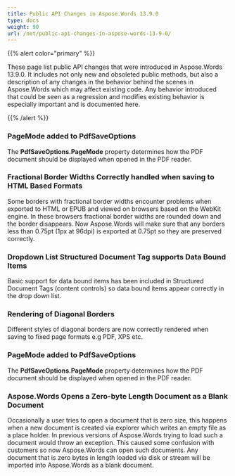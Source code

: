 ```yaml
---
title: Public API Changes in Aspose.Words 13.9.0
type: docs
weight: 90
url: /net/public-api-changes-in-aspose-words-13-9-0/
---
```


{{% alert color="primary" %}} 

These page list public API changes that were introduced in Aspose.Words 13.9.0. It includes not only new and obsoleted public methods, but also a description of any changes in the behavior behind the scenes in Aspose.Words which may affect existing code. Any behavior introduced that could be seen as a regression and modifies existing behavior is especially important and is documented here.

{{% /alert %}} 

### PageMode added to PdfSaveOptions

The **PdfSaveOptions.PageMode** property determines how the PDF document should be displayed when opened in the PDF reader.

### Fractional Border Widths Correctly handled when saving to HTML Based Formats

Some borders with fractional border widths encounter problems when exported to HTML or EPUB and viewed on browsers based on the WebKit engine. In these browsers fractional border widths are rounded down and the border disappears. Now Aspose.Words will make sure that any borders less than 0.75pt (1px at 96dpi) is exported at 0.75pt so they are preserved correctly.

### Dropdown List Structured Document Tag supports Data Bound Items

Basic support for data bound items has been included in Structured Document Tags (content controls) so data bound items appear correctly in the drop down list.

### Rendering of Diagonal Borders

Different styles of diagonal borders are now correctly rendered when saving to fixed page formats e.g PDF, XPS etc.

### PageMode added to PdfSaveOptions

The **PdfSaveOptions.PageMode** property determines how the PDF document should be displayed when opened in the PDF reader.

### Aspose.Words Opens a Zero-byte Length Document as a Blank Document

Occasionally a user tries to open a document that is zero size, this happens when a new document is created via explorer which writes an empty file as a place holder. In previous versions of Aspose.Words trying to load such a document would throw an exception. This caused some confusion with customers so now Aspose.Words can open such documents. Any document that is zero bytes in length loaded via disk or stream will be imported into Aspose.Words as a blank document.
